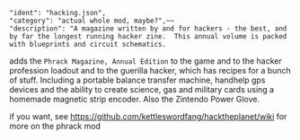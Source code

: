 ~~~~
"ident": "hacking.json",  
"category": "actual whole mod, maybe?",~~
"description": "A magazine written by and for hackers - the best, and by far the longest running hacker zine.  This annual volume is packed with blueprints and circuit schematics.
~~~~
adds the `Phrack Magazine, Annual Edition` to the game and to the hacker profession loadout and to the guerilla hacker, which has recipes for a bunch of stuff.  Including a portable balance transfer machine, handhelp gps devices and the ability to create science, gas and military cards using a homemade magnetic strip encoder. Also the Zintendo Power Glove.

if you want, see https://github.com/kettleswordfang/hacktheplanet/wiki for more on the phrack mod

